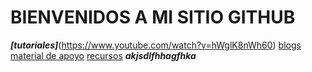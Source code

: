 # BIENVENIDOS A MI SITIO GITHUB
***[tutoriales]***(https://www.youtube.com/watch?v=hWglK8nWh60)
[blogs](https://github.blog/)
[material de apoyo](https://rogerdudler.github.io/git-guide/index.es.html)
[recursos]()
***akjsdlfhhagfhka***
